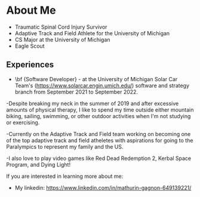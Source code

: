 # About Me

  - Traumatic Spinal Cord Injury Survivor
  - Adaptive Track and Field Athlete for the University of Michigan
  - CS Major at the University of Michigan
  - Eagle Scout

## Experiences

- \bf {Software Developer} - at the University of Michigan Solar Car Team's (https://www.solarcar.engin.umich.edu/) software and strategy branch from September 2021 to September 2022.

-Despite breaking my neck in the summer of 2019 and after excessive amounts of physical therapy, I like to spend my time outside either mountain biking, sailing, swimming, or other outdoor activities when I'm not studying or exercising.

-Currently on the Adaptive Track and Field team working on becoming one of the top adaptive track and field atheletes with aspirations for going to the Paralympics to represent my family and the US.

-I also love to play video games like Red Dead Redemption 2, Kerbal Space Program, and Dying Light!

If you are interested in learning more about me:

- My linkedin: https://www.linkedin.com/in/mathurin-gagnon-649139221/
<!---
mtgagnon/mtgagnon is a ✨ special ✨ repository because its `README.md` (this file) appears on your GitHub profile.
You can click the Preview link to take a look at your changes.
--->
